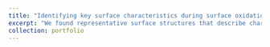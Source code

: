 ```yaml
---
title: "Identifying key surface characteristics during surface oxidation on beta-Mo2C"
excerpt: "We found representative surface structures that describe charge transfer and onset of oxidation potential <br/><img src='/images/Picture5.png'>"
collection: portfolio
---
```


